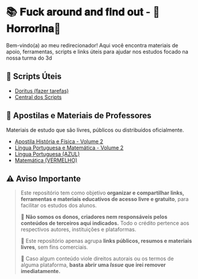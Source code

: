 # 📚 𝐅𝐮𝐜𝐤 𝐚𝐫𝐨𝐮𝐧𝐝 𝐚𝐧𝐝 𝐟𝐢𝐧𝐝 𝐨𝐮𝐭 - 🖕𝐇𝐨𝐫𝐫𝐨𝐫𝐢𝐧𝐚🖕

Bem-vindo(a) ao meu redirecionador! Aqui você encontra materiais de apoio, ferramentas, scripts e links úteis para ajudar nos estudos focado na nossa turma do 3d


## 🔧 Scripts Úteis
- [Doritus (fazer tarefas)](https://doritus.mmrcoss.tech/)
- [Central dos Scripts](https://cmsphacks.xyz/)

## 📖 Apostilas e Materiais de Professores
Materiais de estudo que são livres, públicos ou distribuídos oficialmente.

- [Apostila História e Física - Volume 2](https://acervocmsp.educacao.sp.gov.br/134911/1162126.pdf)
- [Língua Portuguesa e Matemática - Volume 2](https://acervocmsp.educacao.sp.gov.br/135106/1166617.pdf)
- [Língua Portuguesa (AZUL)](https://drive.google.com/file/d/1RtgzVjJl8oxVWU1vwjyNL1AEaQIYWFVw/view)
- [Matemática (VERMELHO)](https://drive.google.com/file/d/1s7jtG8Ta0PqvYGBxxmbN-csRqXshfvpy/view)

## ⚠️ Aviso Importante

> Este repositório tem como objetivo **organizar e compartilhar links, ferramentas e materiais educativos de acesso livre e gratuito**, para facilitar os estudos dos alunos.  
> 
> 🔸 **Não somos os donos, criadores nem responsáveis pelos conteúdos de terceiros aqui indicados.** Todo o crédito pertence aos respectivos autores, instituições e plataformas.  
> 
> 🔸 Este repositório apenas agrupa **links públicos, resumos e materiais livres**, sem fins comerciais.  
> 
> 🔸 Caso algum conteúdo viole direitos autorais ou os termos de alguma plataforma, **basta abrir uma *Issue* que irei remover imediatamente.**
